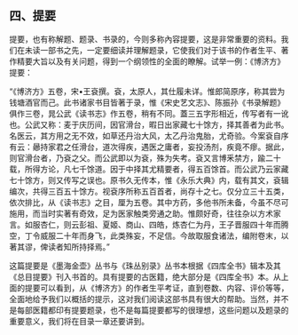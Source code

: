 ## 四、提要

提要，也有称解题、题录、书录的，今则多称內容提要，这是非常重要的资料。我们在未读一部书之先，一定要细读并理解题录，它使我们对于该书的作者生平、著作精要大旨以及有关问题，得到一个纲领性的全面的瞭解。试举一例：《博济方》提要：

“《博济方》五卷，宋•王袞撰。袞，太原人，其仕履未详。惟郎简原序，称其尝为钱塘酒官而己。此书诸家书目皆著于录，惟《宋史艺文志》、陈振孙《书录解题》俱作三卷，晁公武《读书志》作五卷，稍有不同。蓋三五字形相近，传写者有一讹也。公武又称：麦于庆历间，因官滑台，暇日出家藏七十馀方，择其善者为此书。名医云，其方用之无不效，如草还丹治大风，太乙丹治鬼胎，尤奇验。今案袞自序有云：曏持家君之任滑台，道次得疾，遇医之庸者，妄投汤剂，疾竟不瘳。据此，则官滑台者，乃袞之父。而公武即以为袞，殊为失考。袞又言博釆禁方，踰二十载，所得方论，凡七千馀道。因于中择其尤精要者，得五百馀首。而公武乃云家藏七十馀方，则又传写之误也。原书久无传本，惟《永乐大典》内，载有其文，袞辑编次，共得三百五十馀方。视袞序所称五百首者，尚存十之七。仅分立三十五类，依次排比，从《读书志》之目，厘为五卷。其中方药，多他书所未备，今虽不尽可施用，而当时实著有奇效，足为医家触类旁通之助。惟颇好奇，往往杂以方术家言。如服杏仁，则云彭祖、夏姬、商山、四皓，炼杏仁为丹，王子晋服四十年而腾空，丁令威服二十年而身飞，此类殊妄，不足信。今故取服食诸法，编附卷末，以著其谬，俾读者知所持择焉。”

这篇提要是《墨海金壶》丛书与《珠丛别录》丛书本根据《四库全书》辑本及其《总目提要》刊入书首的。具有提要的古医籍，绝大部分是《四库全书》本。从上面的提要可以看到，从《博济方》的作者生平考证，直到卷数、内容、评价等等，全面地给予我们以概括的提示，这对我们阅读这部书具有很大的帮助。当然，并不是每部医籍都印有提要题录，也不是每篇提要都写的很理想，这些问题以及题录的重要意义，我们将在目录一章还要讲到。
